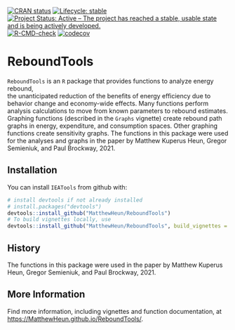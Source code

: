 
<!-- README.md is generated from README.Rmd. Please edit README.Rmd -->
<!-- badges: start -->

[![CRAN
status](https://www.r-pkg.org/badges/version/ReboundTools)](https://cran.r-project.org/package=ReboundTools)
[![Lifecycle:
stable](https://img.shields.io/badge/lifecycle-stable-brightgreen.svg)](https://lifecycle.r-lib.org/articles/stages.html#stable)
[![Project Status: Active – The project has reached a stable, usable
state and is being actively
developed.](https://www.repostatus.org/badges/latest/active.svg)](https://www.repostatus.org/#active)
[![R-CMD-check](https://github.com/MatthewHeun/ReboundTools/workflows/R-CMD-check/badge.svg)](https://github.com/MatthewHeun/ReboundTools/actions)
[![codecov](https://codecov.io/gh/MatthewHeun/ReboundTools/branch/main/graph/badge.svg?token=20kytlPnGF)](https://codecov.io/gh/MatthewHeun/ReboundTools)
<!-- badges: end -->

# ReboundTools

`ReboundTools` is an `R` package that provides functions to analyze
energy rebound,  
the unanticipated reduction of the benefits of energy efficiency due to
behavior change and economy-wide effects. Many functions perform
analysis calculations to move from known parameters to rebound
estimates. Graphing functions (described in the `Graphs` vignette)
create rebound path graphs in energy, expenditure, and consumption
spaces. Other graphing functions create sensitivity graphs. The
functions in this package were used for the analyses and graphs in the
paper by Matthew Kuperus Heun, Gregor Semieniuk, and Paul Brockway,
2021.

## Installation

<!-- You can install `ReboundTools` from CRAN with: -->
<!-- ```{r CRAN-installation, eval = FALSE} -->
<!-- install.packages("ReboundTools") -->
<!-- ``` -->
<!-- You can install a recent development version of `ReboundTools` from github with: -->

You can install `IEATools` from github with:

``` r
# install devtools if not already installed
# install.packages("devtools")
devtools::install_github("MatthewHeun/ReboundTools")
# To build vignettes locally, use
devtools::install_github("MatthewHeun/ReboundTools", build_vignettes = TRUE)
```

## History

The functions in this package were used in the paper by Matthew Kuperus
Heun, Gregor Semieniuk, and Paul Brockway, 2021.

## More Information

Find more information, including vignettes and function documentation,
at <https://MatthewHeun.github.io/ReboundTools/>.
